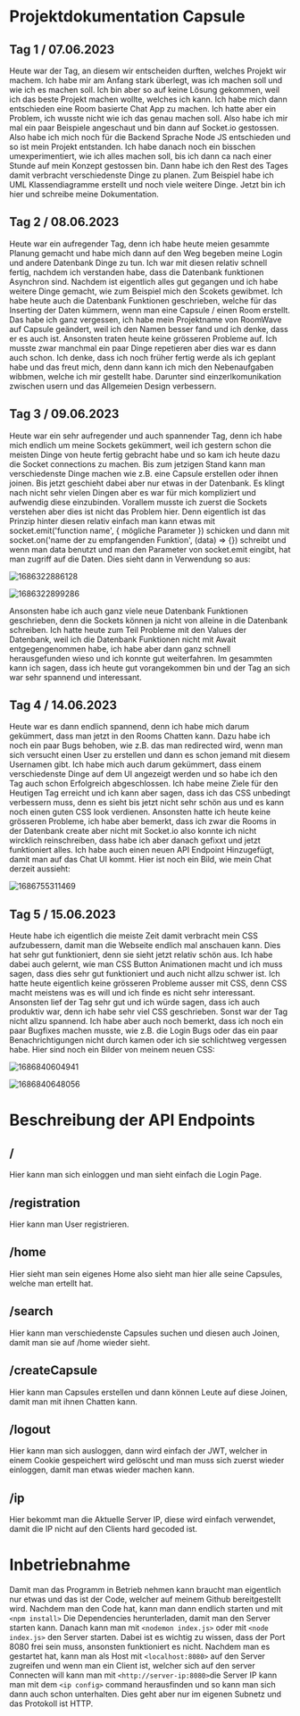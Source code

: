 # Projektdokumentation Capsule

## Tag 1 / 07.06.2023

Heute war der Tag, an diesem wir entscheiden durften, welches Projekt wir machem. Ich habe mir am Anfang stark überlegt, was ich machen soll und wie ich es machen soll. Ich bin aber so auf keine Lösung gekommen, weil ich das beste Projekt machen wollte, welches ich kann. Ich habe mich dann entschieden eine Room basierte Chat App zu machen. Ich hatte aber ein Problem, ich wusste nicht wie ich das genau machen soll. Also habe ich mir mal ein paar Beispiele angeschaut und bin dann auf Socket.io gestossen. Also habe ich mich noch für die Backend Sprache Node JS entschieden und so ist mein Projekt entstanden. Ich habe danach noch ein bisschen umexperimentiert, wie ich alles machen soll, bis ich dann ca nach einer Stunde auf mein Konzept gestossen bin. Dann habe ich den Rest des Tages damit verbracht verschiedenste Dinge zu planen. Zum Beispiel habe ich UML Klassendiagramme erstellt und noch viele weitere Dinge. Jetzt bin ich hier und schreibe meine Dokumentation.

## Tag 2 / 08.06.2023

Heute war ein aufregender Tag, denn ich habe heute meien gesammte Planung gemacht und habe mich dann auf den Weg begeben meine Login und andere Datenbank Dinge zu tun. Ich war mit diesen relativ schnell fertig, nachdem ich verstanden habe, dass die Datenbank funktionen Asynchron sind. Nachdem ist eigentlich alles gut gegangen und ich habe weitere Dinge gemacht, wie zum Beispiel mich den Scokets gewibmet. Ich habe heute auch die Datenbank Funktionen geschrieben, welche für das Inserting der Daten kümmern, wenn man eine Capsule / einen Room erstellt. Das habe ich ganz vergessen, ich habe mein Projektname von RoomWave auf Capsule geändert, weil ich den Namen besser fand und ich denke, dass er es auch ist. Ansonsten traten heute keine grösseren Probleme auf. Ich musste zwar manchmal ein paar Dinge repetieren aber dies war es dann auch schon. Ich denke, dass ich noch früher fertig werde als ich geplant habe und das freut mich, denn dann kann ich mich den Nebenaufgaben wibbmen, welche ich mir gestellt habe. Darunter sind einzerlkomunikation zwischen usern und das Allgemeien Design verbessern.

## Tag 3 / 09.06.2023

Heute war ein sehr aufregender und auch spannender Tag, denn ich habe mich endlich um meine Sockets gekümmert, weil ich gestern schon die meisten Dinge von heute fertig gebracht habe und so kam ich heute dazu die Socket connections zu machen. Bis zum jetzigen Stand kann man verschiedenste Dinge machen wie z.B. eine Capsule erstellen oder ihnen joinen. Bis jetzt geschieht dabei aber nur etwas in der Datenbank. Es klingt nach nicht sehr vielen Dingen aber es war für mich kompliziert und aufwendig diese einzubinden. Vorallem musste ich zuerst die Sockets verstehen aber dies ist nicht das Problem hier. Denn eigentlich ist das Prinzip hinter diesen relativ einfach man kann etwas mit socket.emit('function name', { mögliche Parameter }) schicken und dann mit socket.on('name der zu empfangenden Funktion', (data) => {}) schreibt und wenn man data benutzt und man den Parameter von socket.emit eingibt, hat man zugriff auf die Daten. Dies sieht dann in Verwendung so aus:

![1686322886128](image/documentation/1686322886128.png)

![1686322899286](image/documentation/1686322899286.png)

Ansonsten habe ich auch ganz viele neue Datenbank Funktionen geschrieben, denn die Sockets können ja nicht von alleine in die Datenbank schreiben. Ich hatte heute zum Teil Probleme mit den Values der Datenbank, weil ich die Datenbank Funktionen nicht mit Await entgegengenommen habe, ich habe aber dann ganz schnell herausgefunden wieso und ich konnte gut weiterfahren. Im gesammten kann ich sagen, dass ich heute gut vorangekommen bin und der Tag an sich war sehr spannend und interessant.

## Tag 4 / 14.06.2023

Heute war es dann endlich spannend, denn ich habe mich darum gekümmert, dass man jetzt in den Rooms Chatten kann. Dazu habe ich noch ein paar Bugs behoben, wie z.B. das man redirected wird, wenn man sich versucht einen User zu erstellen und dann es schon jemand mit diesem Usernamen gibt. Ich habe mich auch darum gekümmert, dass einem verschiedenste Dinge auf dem UI angezeigt werden und so habe ich den Tag auch schon Erfolgreich abgeschlossen. Ich habe meine Ziele für den Heutigen Tag erreicht und ich kann aber sagen, dass ich das CSS unbedingt verbessern muss, denn es sieht bis jetzt nicht sehr schön aus und es kann noch einen guten CSS look verdienen. Ansonsten hatte ich heute keine grösseren Probleme, ich habe aber bemerkt, dass ich zwar die Rooms in der Datenbank create aber nicht mit Socket.io also konnte ich nicht wircklich reinschreiben, dass habe ich aber danach gefixxt und jetzt funktioniert alles. Ich habe auch einen neuen API Endpoint Hinzugefügt, damit man auf das Chat UI kommt. Hier ist noch ein Bild, wie mein Chat derzeit aussieht:

![1686755311469](image/documentation/1686755311469.png)

## Tag 5 / 15.06.2023

Heute habe ich eigentlich die meiste Zeit damit verbracht mein CSS aufzubessern, damit man die Webseite endlich mal anschauen kann. Dies hat sehr gut funktioniert, denn sie sieht jetzt relativ schön aus. Ich habe dabei auch gelernt, wie man CSS Button Animationen macht und ich muss sagen, dass dies sehr gut funktioniert und auch nicht allzu schwer ist. Ich hatte heute eigentlich keine grösseren Probleme ausser mit CSS, denn CSS macht meistens was es will und ich finde es nicht sehr interessant. Ansonsten lief der Tag sehr gut und ich würde sagen, dass ich auch produktiv war, denn ich habe sehr viel CSS geschrieben. Sonst war der Tag nicht allzu spannend. Ich habe aber auch noch bemerkt, dass ich noch ein paar Bugfixes machen musste, wie z.B. die Login Bugs oder das ein paar Benachrichtigungen nicht durch kamen oder ich sie schlichtweg vergessen habe. Hier sind noch ein Bilder	 von meinem neuen CSS:

![1686840604941](image/documentation/1686840604941.png)

![1686840648056](image/documentation/1686840648056.png)

# Beschreibung der API Endpoints

## /

Hier kann man sich einloggen und man sieht einfach die Login Page.

## /registration

Hier kann man User registrieren.

## /home

Hier sieht man sein eigenes Home also sieht man hier alle seine Capsules, welche man ertellt hat.

## /search

Hier kann man verschiedenste Capsules suchen und diesen auch Joinen, damit man sie auf /home wieder sieht.

## /createCapsule

Hier kann man Capsules erstellen und dann können Leute auf diese Joinen, damit man mit ihnen Chatten kann.

## /logout

Hier kann man sich ausloggen, dann wird einfach der JWT, welcher in einem Cookie gespeichert wird gelöscht und man muss sich zuerst wieder einloggen, damit man etwas wieder machen kann.

## /ip

Hier bekommt man die Aktuelle Server IP, diese wird einfach verwendet, damit die IP nicht auf den Clients hard gecoded ist.

# Inbetriebnahme

Damit man das Programm in Betrieb nehmen kann braucht man eigentlich nur etwas und das ist der Code, welcher auf meinem Github bereitgestellt wird. Nachdem man den Code hat, kann man dann endlich starten und mit `<npm install>` Die Dependencies herunterladen, damit man den Server starten kann. Danach kann man mit `<nodemon index.js>` oder mit `<node index.js>` den Server starten. Dabei ist es wichtig zu wissen, dass der Port 8080 frei sein muss, ansonsten funktioniert es nicht. Nachdem man es gestartet hat, kann man als Host mit `<localhost:8080>` auf den Server zugreifen und wenn man ein Client ist, welcher sich auf den server Connecten will kann man mit `<http://server-ip:8080>`die Server IP kann man mit dem `<ip config>` command herausfinden und so kann man sich dann auch schon unterhalten. Dies geht aber nur im eigenen Subnetz und das Protokoll ist HTTP.
